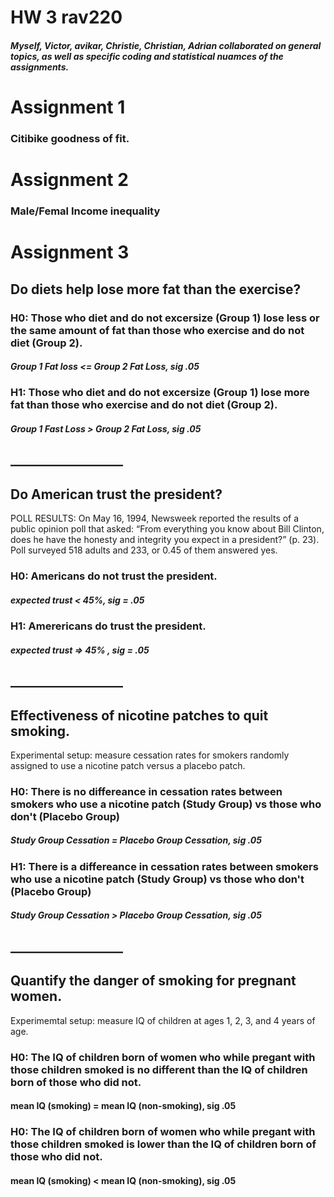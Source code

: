 # HW 3 rav220

##### Myself, Victor, avikar, Christie, Christian, Adrian collaborated on general topics, as well as specific coding and statistical nuamces of the assignments.



# Assignment 1

### Citibike goodness of fit.


# Assignment 2

### Male/Femal Income inequality


# Assignment 3



##  Do diets help lose more fat than the exercise?


###   H0: Those who diet and do not excersize (Group 1) lose less or the same amount of fat than those who exercise and  do not diet (Group 2).

#####  Group 1 Fat loss <= Group 2 Fat Loss, sig .05

###   H1: Those who diet and do not excersize (Group 1) lose more fat than those who exercise and  do not diet (Group 2).

#####       Group 1 Fast Loss > Group 2 Fat Loss, sig  .05


## __________________



## Do American trust the president?


POLL RESULTS: On May 16, 1994, Newsweek reported the results of a public opinion poll that asked: 
“From everything you know about Bill Clinton, does he have the honesty and integrity you expect in a president?” (p. 23).
 Poll surveyed 518 adults and 233, or 0.45 of them answered yes.

### H0: Americans do not trust the president.

#####   expected trust  <  45%, sig = .05

### H1: Amerericans do trust the president.

#####   expected trust  =>  45%  , sig = .05


## __________________


## Effectiveness of nicotine patches to quit smoking.



Experimental setup: measure cessation rates for smokers randomly assigned to use a nicotine patch versus a placebo patch.

### H0:  There is no differeance in cessation rates between smokers who use a nicotine patch (Study Group) vs those who don't (Placebo Group)

##### Study Group Cessation = Placebo Group Cessation, sig .05

### H1: There is a differeance in cessation rates between smokers who use a nicotine patch (Study Group) vs those who don't (Placebo Group)

##### Study Group Cessation > Placebo Group Cessation, sig .05


## __________________


## Quantify the danger of smoking for pregnant women.


Experimemtal setup: measure IQ of children at ages 1, 2, 3, and 4 years of age.

### H0:  The IQ of children born of women who while pregant with those children smoked is no different than the IQ of children born of those who did not.

#### mean IQ (smoking) = mean IQ (non-smoking), sig .05

### H0:  The IQ of children born of women who while pregant with those children smoked is lower than the IQ of children born of those who did not.

#### mean IQ (smoking) < mean IQ (non-smoking), sig  .05
